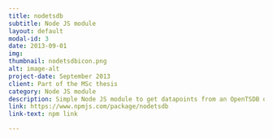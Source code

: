 ```yaml
---
title: nodetsdb
subtitle: Node JS module
layout: default
modal-id: 3
date: 2013-09-01
img: 
thumbnail: nodetsdbicon.png
alt: image-alt
project-date: September 2013
client: Part of the MSc thesis
category: Node JS module
description: Simple Node JS module to get datapoints from an OpenTSDB database
link: https://www.npmjs.com/package/nodetsdb
link-text: npm link

---
```


